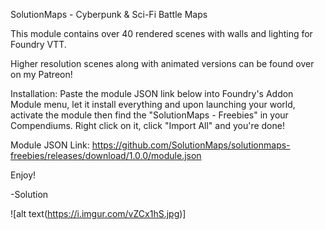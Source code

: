 SolutionMaps - Cyberpunk & Sci-Fi Battle Maps

This module contains over 40 rendered scenes with walls and lighting for Foundry VTT.

Higher resolution scenes along with animated versions can be found over on my Patreon!


Installation:
Paste the module JSON link below into Foundry's Addon Module menu, let it install everything and upon launching your world, activate the module then find the "SolutionMaps - Freebies" in your Compendiums. Right click on it, click "Import All" and you're done!

Module JSON Link:
https://github.com/SolutionMaps/solutionmaps-freebies/releases/download/1.0.0/module.json

Enjoy!

-Solution

![alt text(https://i.imgur.com/vZCx1hS.jpg)]
